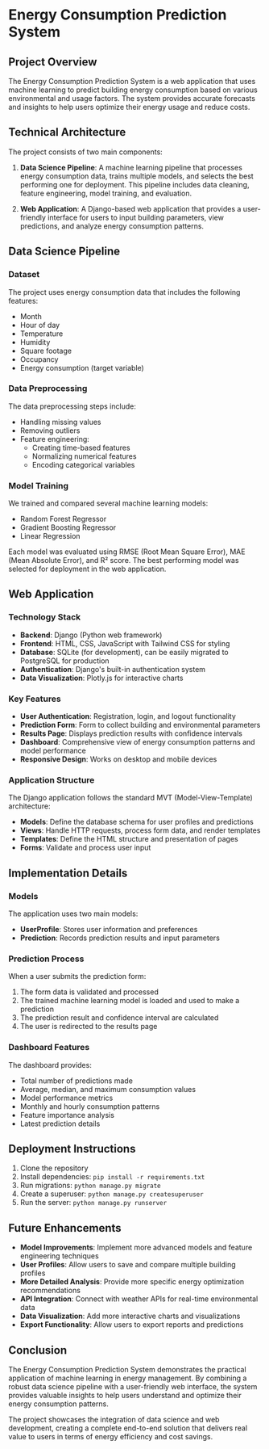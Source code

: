 # Energy Consumption Prediction System

## Project Overview

The Energy Consumption Prediction System is a web application that uses machine learning to predict building energy consumption based on various environmental and usage factors. The system provides accurate forecasts and insights to help users optimize their energy usage and reduce costs.

## Technical Architecture

The project consists of two main components:

1. **Data Science Pipeline**: A machine learning pipeline that processes energy consumption data, trains multiple models, and selects the best performing one for deployment. This pipeline includes data cleaning, feature engineering, model training, and evaluation.

2. **Web Application**: A Django-based web application that provides a user-friendly interface for users to input building parameters, view predictions, and analyze energy consumption patterns.

## Data Science Pipeline

### Dataset

The project uses energy consumption data that includes the following features:

- Month
- Hour of day
- Temperature
- Humidity
- Square footage
- Occupancy
- Energy consumption (target variable)

### Data Preprocessing

The data preprocessing steps include:

- Handling missing values
- Removing outliers
- Feature engineering:
  - Creating time-based features
  - Normalizing numerical features
  - Encoding categorical variables

### Model Training

We trained and compared several machine learning models:

- Random Forest Regressor
- Gradient Boosting Regressor
- Linear Regression

Each model was evaluated using RMSE (Root Mean Square Error), MAE (Mean Absolute Error), and R² score. The best performing model was selected for deployment in the web application.

## Web Application

### Technology Stack

- **Backend**: Django (Python web framework)
- **Frontend**: HTML, CSS, JavaScript with Tailwind CSS for styling
- **Database**: SQLite (for development), can be easily migrated to PostgreSQL for production
- **Authentication**: Django's built-in authentication system
- **Data Visualization**: Plotly.js for interactive charts

### Key Features

- **User Authentication**: Registration, login, and logout functionality
- **Prediction Form**: Form to collect building and environmental parameters
- **Results Page**: Displays prediction results with confidence intervals
- **Dashboard**: Comprehensive view of energy consumption patterns and model performance
- **Responsive Design**: Works on desktop and mobile devices

### Application Structure

The Django application follows the standard MVT (Model-View-Template) architecture:

- **Models**: Define the database schema for user profiles and predictions
- **Views**: Handle HTTP requests, process form data, and render templates
- **Templates**: Define the HTML structure and presentation of pages
- **Forms**: Validate and process user input

## Implementation Details

### Models

The application uses two main models:

- **UserProfile**: Stores user information and preferences
- **Prediction**: Records prediction results and input parameters

### Prediction Process

When a user submits the prediction form:

1. The form data is validated and processed
2. The trained machine learning model is loaded and used to make a prediction
3. The prediction result and confidence interval are calculated
4. The user is redirected to the results page

### Dashboard Features

The dashboard provides:

- Total number of predictions made
- Average, median, and maximum consumption values
- Model performance metrics
- Monthly and hourly consumption patterns
- Feature importance analysis
- Latest prediction details

## Deployment Instructions

1. Clone the repository
2. Install dependencies: `pip install -r requirements.txt`
3. Run migrations: `python manage.py migrate`
4. Create a superuser: `python manage.py createsuperuser`
5. Run the server: `python manage.py runserver`

## Future Enhancements

- **Model Improvements**: Implement more advanced models and feature engineering techniques
- **User Profiles**: Allow users to save and compare multiple building profiles
- **More Detailed Analysis**: Provide more specific energy optimization recommendations
- **API Integration**: Connect with weather APIs for real-time environmental data
- **Data Visualization**: Add more interactive charts and visualizations
- **Export Functionality**: Allow users to export reports and predictions

## Conclusion

The Energy Consumption Prediction System demonstrates the practical application of machine learning in energy management. By combining a robust data science pipeline with a user-friendly web interface, the system provides valuable insights to help users understand and optimize their energy consumption patterns.

The project showcases the integration of data science and web development, creating a complete end-to-end solution that delivers real value to users in terms of energy efficiency and cost savings. 